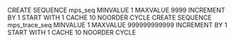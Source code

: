 CREATE SEQUENCE        mps_seq  MINVALUE 1 MAXVALUE 9999         INCREMENT BY 1 START WITH 1 CACHE 10 NOORDER  CYCLE
CREATE SEQUENCE  mps_trace_seq  MINVALUE 1 MAXVALUE 999999999999 INCREMENT BY 1 START WITH 1 CACHE 10 NOORDER  CYCLE